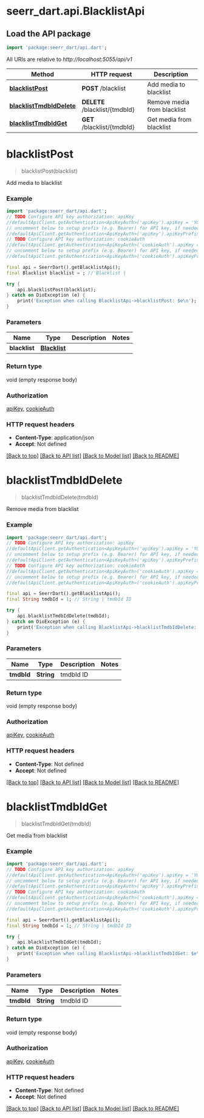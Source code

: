 # seerr_dart.api.BlacklistApi

## Load the API package
```dart
import 'package:seerr_dart/api.dart';
```

All URIs are relative to *http://localhost:5055/api/v1*

Method | HTTP request | Description
------------- | ------------- | -------------
[**blacklistPost**](BlacklistApi.md#blacklistpost) | **POST** /blacklist | Add media to blacklist
[**blacklistTmdbIdDelete**](BlacklistApi.md#blacklisttmdbiddelete) | **DELETE** /blacklist/{tmdbId} | Remove media from blacklist
[**blacklistTmdbIdGet**](BlacklistApi.md#blacklisttmdbidget) | **GET** /blacklist/{tmdbId} | Get media from blacklist


# **blacklistPost**
> blacklistPost(blacklist)

Add media to blacklist

### Example
```dart
import 'package:seerr_dart/api.dart';
// TODO Configure API key authorization: apiKey
//defaultApiClient.getAuthentication<ApiKeyAuth>('apiKey').apiKey = 'YOUR_API_KEY';
// uncomment below to setup prefix (e.g. Bearer) for API key, if needed
//defaultApiClient.getAuthentication<ApiKeyAuth>('apiKey').apiKeyPrefix = 'Bearer';
// TODO Configure API key authorization: cookieAuth
//defaultApiClient.getAuthentication<ApiKeyAuth>('cookieAuth').apiKey = 'YOUR_API_KEY';
// uncomment below to setup prefix (e.g. Bearer) for API key, if needed
//defaultApiClient.getAuthentication<ApiKeyAuth>('cookieAuth').apiKeyPrefix = 'Bearer';

final api = SeerrDart().getBlacklistApi();
final Blacklist blacklist = ; // Blacklist | 

try {
    api.blacklistPost(blacklist);
} catch on DioException (e) {
    print('Exception when calling BlacklistApi->blacklistPost: $e\n');
}
```

### Parameters

Name | Type | Description  | Notes
------------- | ------------- | ------------- | -------------
 **blacklist** | [**Blacklist**](Blacklist.md)|  | 

### Return type

void (empty response body)

### Authorization

[apiKey](../README.md#apiKey), [cookieAuth](../README.md#cookieAuth)

### HTTP request headers

 - **Content-Type**: application/json
 - **Accept**: Not defined

[[Back to top]](#) [[Back to API list]](../README.md#documentation-for-api-endpoints) [[Back to Model list]](../README.md#documentation-for-models) [[Back to README]](../README.md)

# **blacklistTmdbIdDelete**
> blacklistTmdbIdDelete(tmdbId)

Remove media from blacklist

### Example
```dart
import 'package:seerr_dart/api.dart';
// TODO Configure API key authorization: apiKey
//defaultApiClient.getAuthentication<ApiKeyAuth>('apiKey').apiKey = 'YOUR_API_KEY';
// uncomment below to setup prefix (e.g. Bearer) for API key, if needed
//defaultApiClient.getAuthentication<ApiKeyAuth>('apiKey').apiKeyPrefix = 'Bearer';
// TODO Configure API key authorization: cookieAuth
//defaultApiClient.getAuthentication<ApiKeyAuth>('cookieAuth').apiKey = 'YOUR_API_KEY';
// uncomment below to setup prefix (e.g. Bearer) for API key, if needed
//defaultApiClient.getAuthentication<ApiKeyAuth>('cookieAuth').apiKeyPrefix = 'Bearer';

final api = SeerrDart().getBlacklistApi();
final String tmdbId = 1; // String | tmdbId ID

try {
    api.blacklistTmdbIdDelete(tmdbId);
} catch on DioException (e) {
    print('Exception when calling BlacklistApi->blacklistTmdbIdDelete: $e\n');
}
```

### Parameters

Name | Type | Description  | Notes
------------- | ------------- | ------------- | -------------
 **tmdbId** | **String**| tmdbId ID | 

### Return type

void (empty response body)

### Authorization

[apiKey](../README.md#apiKey), [cookieAuth](../README.md#cookieAuth)

### HTTP request headers

 - **Content-Type**: Not defined
 - **Accept**: Not defined

[[Back to top]](#) [[Back to API list]](../README.md#documentation-for-api-endpoints) [[Back to Model list]](../README.md#documentation-for-models) [[Back to README]](../README.md)

# **blacklistTmdbIdGet**
> blacklistTmdbIdGet(tmdbId)

Get media from blacklist

### Example
```dart
import 'package:seerr_dart/api.dart';
// TODO Configure API key authorization: apiKey
//defaultApiClient.getAuthentication<ApiKeyAuth>('apiKey').apiKey = 'YOUR_API_KEY';
// uncomment below to setup prefix (e.g. Bearer) for API key, if needed
//defaultApiClient.getAuthentication<ApiKeyAuth>('apiKey').apiKeyPrefix = 'Bearer';
// TODO Configure API key authorization: cookieAuth
//defaultApiClient.getAuthentication<ApiKeyAuth>('cookieAuth').apiKey = 'YOUR_API_KEY';
// uncomment below to setup prefix (e.g. Bearer) for API key, if needed
//defaultApiClient.getAuthentication<ApiKeyAuth>('cookieAuth').apiKeyPrefix = 'Bearer';

final api = SeerrDart().getBlacklistApi();
final String tmdbId = 1; // String | tmdbId ID

try {
    api.blacklistTmdbIdGet(tmdbId);
} catch on DioException (e) {
    print('Exception when calling BlacklistApi->blacklistTmdbIdGet: $e\n');
}
```

### Parameters

Name | Type | Description  | Notes
------------- | ------------- | ------------- | -------------
 **tmdbId** | **String**| tmdbId ID | 

### Return type

void (empty response body)

### Authorization

[apiKey](../README.md#apiKey), [cookieAuth](../README.md#cookieAuth)

### HTTP request headers

 - **Content-Type**: Not defined
 - **Accept**: Not defined

[[Back to top]](#) [[Back to API list]](../README.md#documentation-for-api-endpoints) [[Back to Model list]](../README.md#documentation-for-models) [[Back to README]](../README.md)

